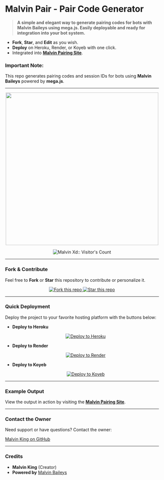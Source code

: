 # Malvin Pair - Pair Code Generator
> **A simple and elegant way to generate pairing codes for bots with Malvin Baileys using mega.js. Easily deployable and ready for integration into your bot system.**

- **Fork**, **Star**, and **Edit** as you wish.
- **Deploy** on Heroku, Render, or Koyeb with one click.
- Integrated into **[Malvin Pairing Site](https://pairing.ech.web.id)**. 

### **Important Note:**
This repo generates pairing codes and session IDs for bots using **Malvin Baileys** powered by **mega.js**.

---

<p align="center">
   <a href="https://github.com/XdKing2">
    <img src="https://i.imgur.com/teQzVR1.jpeg" width="500">
   </a>
</p>

<p align="center">
   <img src="https://profile-counter.glitch.me/{XdKing2}/count.svg" alt="Malvin Xd:: Visitor's Count" />
</p>

---

### **Fork & Contribute**
Feel free to **Fork** or **Star** this repository to contribute or personalize it.

<p align="center">
  <a href="https://github.com/XdKing2/malvin-pair/fork">
    <img alt="Fork this repo" src="https://img.shields.io/badge/Fork%20This%20Repo-black?style=for-the-badge&logo=github&logoColor=white" />
  </a>
  <a href="https://github.com/XdKing2/malvin-pair/stargazers">
    <img alt="Star this repo" src="https://img.shields.io/github/stars/XdKing2/malvin-pair?style=for-the-badge&logo=github&logoColor=white" />
  </a>
</p>

---

### **Quick Deployment**
Deploy the project to your favorite hosting platform with the buttons below:

- **Deploy to Heroku**
  <p align="center">
    <a href="https://dashboard.heroku.com/new?template=https://github.com/XdKing2/malvin-pair" target="_blank">
      <img alt="Deploy to Heroku" src="https://img.shields.io/badge/Deploy%20to%20Heroku-black?style=for-the-badge&logo=heroku&logoColor=white" />
    </a>
  </p>

- **Deploy to Render**
  <p align="center">
    <a href="https://dashboard.render.com" target="_blank">
      <img alt="Deploy to Render" src="https://img.shields.io/badge/Deploy%20to%20Render-black?style=for-the-badge&logo=render&logoColor=white" />
    </a>
  </p>

- **Deploy to Koyeb**
  <p align="center">
    <a href="https://app.koyeb.com" target="_blank">
      <img alt="Deploy to Koyeb" src="https://img.shields.io/badge/Deploy%20to%20Koyeb-black?style=for-the-badge&logo=koyeb&logoColor=white" />
    </a>
  </p>

---

### **Example Output**
View the output in action by visiting the **[Malvin Pairing Site](https://pairing.gh.web.id)**.

---

### **Contact the Owner**
Need support or have questions? Contact the owner:

[Malvin King on GitHub](https://github.com/XdKing2)

---

### **Credits**
- **Malvin King** (Creator)
- **Powered by** [Malvin Baileys](https://github.com/xdking2/malvin-baileys)
